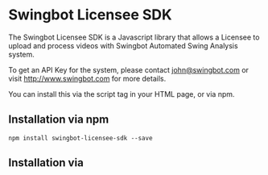 # Swingbot Licensee SDK

The Swingbot Licensee SDK is a Javascript library that allows
a Licensee to upload and process videos with Swingbot Automated Swing
Analysis system.

To get an API Key for the system, please contact john@swingbot.com or visit http://www.swingbot.com for more details.

You can install this via the script tag in your HTML page, or via npm.

## Installation via npm

```
npm install swingbot-licensee-sdk --save
```

## Installation via <script> tag

```
<html>
<head>
  <title>Swingbot Licensee SDK Test Page</title>
  <script src="SwingbotLicenseeSDK.min.js"></script>
</head>
<body>
  <h1>Working Example</h1>
  <p>Select a file to upload and press submit to begin upload</p>
  <br />
  <input type="file" id="videoFile" name="files[]" onChange="handleChange()" />
</body>
<script type="text/javascript">
  /**
   * When a user chooses a video, this will be called
   * and the upload will begin!
   */
  function handleChange() {
    const file = document.getElementById('videoFile').files[0];
    // upload the file..
    SwingbotLicenseeSDK.uploadVideo(
      file,
      '<email-of-golfer-in-video',
      'analyze', // process-type
      '<YOUR-API-KEY>'
    ).then((result, err) => {
      if (err) {
        console.log(err);
      }
      console.log(result);
    }).catch(err => console.log('error', err));
  }
</script>
</html>
```

